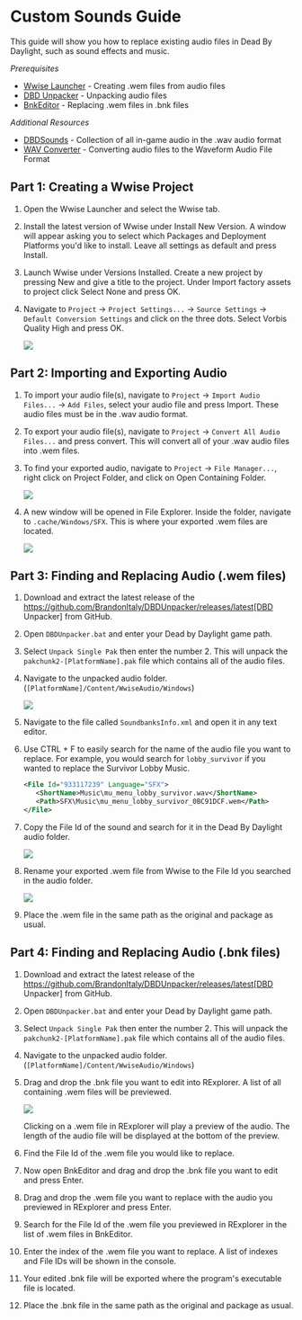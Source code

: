 # Custom Sounds Guide

This guide will show you how to replace existing audio files in Dead By Daylight, such as sound effects and music.

*Prerequisites*

- [Wwise Launcher](https://www.audiokinetic.com/download/) - Creating .wem files from audio files
- [DBD Unpacker](https://github.com/BrandonItaly/DBDUnpacker/releases/latest) - Unpacking audio files
- [BnkEditor](https://cdn.discordapp.com/attachments/844107725092290600/846589986857811968/BnkEditor.exe) - Replacing .wem files in .bnk files

*Additional Resources*

- [DBDSounds](https://github.com/Masusder/DBDSounds) - Collection of all in-game audio in the .wav audio format
- [WAV Converter](https://audio.online-convert.com/convert-to-wav) - Converting audio files to the Waveform Audio File Format

## Part 1: Creating a Wwise Project

1. Open the Wwise Launcher and select the Wwise tab.
1. Install the latest version of Wwise under Install New Version. A window will appear asking you to select which Packages and Deployment Platforms you'd like to install. Leave all settings as default and press Install. 
1. Launch Wwise under Versions Installed. Create a new project by pressing New and give a title to the project. Under Import factory assets to project click Select None and press OK. 
1. Navigate to `Project` → `Project Settings...` → `Source Settings` → `Default Conversion Settings` and click on the three dots. Select Vorbis Quality High and press OK.

    ![](https://images-ext-1.discordapp.net/external/IYAFs5jubGFxID_ZaX3J7huHWfsMFzifTO1HM6YjTCY/https/media.discordapp.net/attachments/834873477500371004/844330346953965568/unknown.png)

## Part 2: Importing and Exporting Audio

1. To import your audio file(s), navigate to `Project` → `Import Audio Files...` → `Add Files`, select your audio file and press Import. These audio files must be in the .wav audio format.
1. To export your audio file(s), navigate to `Project` → `Convert All Audio Files...` and press convert. This will convert all of your .wav audio files into .wem files.
1. To find your exported audio, navigate to `Project` → `File Manager...`, right click on Project Folder, and click on Open Containing Folder.

    ![](https://images-ext-2.discordapp.net/external/-hYFfeByABK4sk6JZIRK2hNi1qG5Nzb5BI1L-hcFEyI/https/media.discordapp.net/attachments/834873477500371004/844330383549923328/unknown.png)

1. A new window will be opened in File Explorer. Inside the folder, navigate to `.cache/Windows/SFX`. This is where your exported .wem files are located.

    ![](https://media.discordapp.net/attachments/917649484450775061/920230526374273054/unknown.png)

## Part 3: Finding and Replacing Audio (.wem files)

1. Download and extract the latest release of the https://github.com/BrandonItaly/DBDUnpacker/releases/latest[DBD Unpacker] from GitHub.
1. Open `DBDUnpacker.bat` and enter your Dead by Daylight game path.
1. Select `Unpack Single Pak` then enter the number 2. This will unpack the `pakchunk2-[PlatformName].pak` file which contains all of the audio files.
1. Navigate to the unpacked audio folder. (`[PlatformName]/Content/WwiseAudio/Windows`)

    ![](https://media.discordapp.net/attachments/917649484450775061/920231475155193856/unknown.png)

1. Navigate to the file called `SoundbanksInfo.xml` and open it in any text editor.
1. Use CTRL + F to easily search for the name of the audio file you want to replace. For example, you would search for `lobby_survivor` if you wanted to replace the Survivor Lobby Music.
    ```xml
    <File Id="933117239" Language="SFX">
       <ShortName>Music\mu_menu_lobby_survivor.wav</ShortName>
       <Path>SFX\Music\mu_menu_lobby_survivor_0BC91DCF.wem</Path>
    </File>
    ```
1. Copy the File Id of the sound and search for it in the Dead By Daylight audio folder.

    ![](https://media.discordapp.net/attachments/917649484450775061/920231741136969768/unknown.png)

1. Rename your exported .wem file from Wwise to the File Id you searched in the audio folder.

    ![](https://media.discordapp.net/attachments/917649484450775061/920232046754951168/unknown.png)

1. Place the .wem file in the same path as the original and package as usual.

## Part 4: Finding and Replacing Audio (.bnk files)

1. Download and extract the latest release of the https://github.com/BrandonItaly/DBDUnpacker/releases/latest[DBD Unpacker] from GitHub.
1. Open `DBDUnpacker.bat` and enter your Dead by Daylight game path.
1. Select `Unpack Single Pak` then enter the number 2. This will unpack the `pakchunk2-[PlatformName].pak` file which contains all of the audio files.
1. Navigate to the unpacked audio folder. (`[PlatformName]/Content/WwiseAudio/Windows`)
1. Drag and drop the .bnk file you want to edit into RExplorer. A list of all containing .wem files will be previewed.

    ![](https://images-ext-1.discordapp.net/external/B03yd234VcrKCjf0yZzDG8bLkMJAyPReNhJ7fUDpZiU/https/media.discordapp.net/attachments/834873477500371004/844330623333957632/unknown.png)
    
    Clicking on a .wem file in RExplorer will play a preview of the audio. The length of the audio file will be displayed at the bottom of the preview.

1. Find the File Id of the .wem file you would like to replace.
1. Now open BnkEditor and drag and drop the .bnk file you want to edit and press Enter.
1. Drag and drop the .wem file you want to replace with the audio you previewed in RExplorer and press Enter.
1. Search for the File Id of the .wem file you previewed in RExplorer in the list of .wem files in BnkEditor.
1. Enter the index of the .wem file you want to replace. A list of indexes and File IDs will be shown in the console.
1. Your edited .bnk file will be exported where the program's executable file is located.
1. Place the .bnk file in the same path as the original and package as usual.
